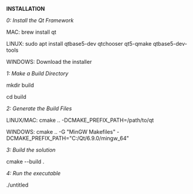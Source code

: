**INSTALLATION**

*0: Install the Qt Framework*

MAC: brew install qt

LINUX: sudo apt install qtbase5-dev qtchooser qt5-qmake qtbase5-dev-tools

WINDOWS: Download the installer

*1: Make a Build Directory*

mkdir build

cd build

*2: Generate the Build Files*

LINUX/MAC: cmake .. -DCMAKE_PREFIX_PATH=/path/to/qt

WINDOWS: cmake .. -G "MinGW Makefiles" -DCMAKE_PREFIX_PATH="C:/Qt/6.9.0/mingw_64"

*3: Build the solution*

cmake --build .

*4: Run the executable*

./untitled
